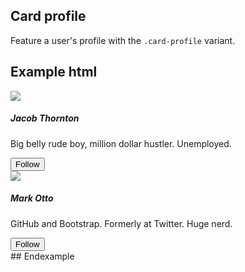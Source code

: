 ## Card profile

Feature a user's profile with the `.card-profile` variant.

## Example html
<div class="mt-2">
  <div class="row">
    <div class="col-lg-6">
      <div class="card card-profile">
        <div class="card-header" style="background-image: url(https://igcdn-photos-h-a.akamaihd.net/hphotos-ak-xfa1/t51.2885-15/11312291_348657648678007_1202941362_n.jpg);"></div>
        <div class="card-block text-xs-center">
          <img class="card-profile-img" src="{{ relative }}assets/img/avatar-fat.jpg">
          <h5 class="card-title">Jacob Thornton</h5>
          <p class="mb-4">Big belly rude boy, million dollar hustler. Unemployed.</p>
          <button class="btn btn-outline-primary btn-sm">
            <span class="icon icon-add-user"></span> Follow
          </button>
        </div>
      </div>
    </div>
    <div class="col-lg-6">
      <div class="card card-profile">
        <div class="card-header" style="background-image: url(https://igcdn-photos-h-a.akamaihd.net/hphotos-ak-xaf1/t51.2885-15/11240760_365538423656311_112029877_n.jpg);"></div>
        <div class="card-block text-xs-center">
          <img class="card-profile-img" src="{{ relative }}assets/img/avatar-mdo.png">
          <h5 class="card-title">Mark Otto</h5>
          <p class="mb-4">GitHub and Bootstrap. Formerly at Twitter. Huge nerd.</p>
          <button class="btn btn-outline-primary btn-sm">
            <span class="icon icon-add-user"></span> Follow
          </button>
        </div>
      </div>
    </div>
  </div>
</div>
## Endexample
